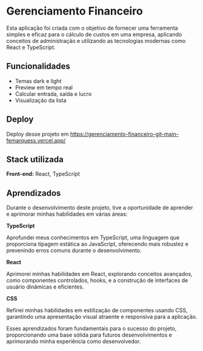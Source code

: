 
# Gerenciamento Financeiro

Esta aplicação foi criada com o objetivo de fornecer uma ferramenta simples e eficaz para o cálculo de custos em uma empresa, aplicando conceitos de administração e utilizando as tecnologias modernas como React e TypeScript.
## Funcionalidades

- Temas dark e light
- Preview em tempo real
- Calcular entrada, saída e lucro
- Visualização da lista


## Deploy

Deploy desse projeto em https://gerenciamento-financeiro-git-main-femarquess.vercel.app/




## Stack utilizada

**Front-end:** React, TypeScript


## Aprendizados

Durante o desenvolvimento deste projeto, tive a oportunidade de aprender e aprimorar minhas habilidades em várias áreas:

**TypeScript**

Aprofundei meus conhecimentos em TypeScript, uma linguagem que proporciona tipagem estática ao JavaScript, oferecendo mais robustez e prevenindo erros comuns durante o desenvolvimento.

**React**

Aprimorei minhas habilidades em React, explorando conceitos avançados, como componentes controlados, hooks, e a construção de interfaces de usuário dinâmicas e eficientes.

**CSS**

Refinei minhas habilidades em estilização de componentes usando CSS, garantindo uma apresentação visual atraente e responsiva para a aplicação.

Esses aprendizados foram fundamentais para o sucesso do projeto, proporcionando uma base sólida para futuros desenvolvimentos e aprimorando minha experiência como desenvolvedor.

